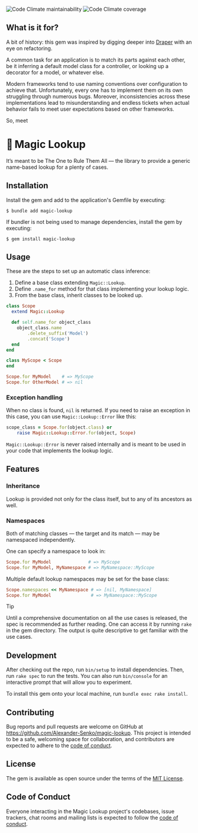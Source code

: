 ![Code Climate maintainability](
	https://img.shields.io/codeclimate/maintainability-percentage/Alexander-Senko/magic-lookup
)
![Code Climate coverage](
	https://img.shields.io/codeclimate/coverage/Alexander-Senko/magic-lookup
)

## What is it for?

A bit of history: this gem was inspired by digging deeper into [Draper](https://github.com/drapergem/draper) with an eye on refactoring.

A common task for an application is to match its parts against each other, be it inferring a default model class for a controller, or looking up a decorator for a model, or whatever else.

Modern frameworks tend to use naming conventions over configuration to achieve that.
Unfortunately, every one has to implement them on its own struggling through numerous bugs.
Moreover, inconsistencies across these implementations lead to misunderstanding and endless tickets when actual behavior fails to meet user expectations based on other frameworks.

So, meet

# 🔮 Magic Lookup

It’s meant to be The One to Rule Them All — the library to provide a generic name-based lookup for a plenty of cases.

## Installation

Install the gem and add to the application's Gemfile by executing:

    $ bundle add magic-lookup

If bundler is not being used to manage dependencies, install the gem by executing:

    $ gem install magic-lookup

## Usage

These are the steps to set up an automatic class inference:

1. Define a base class extending `Magic::Lookup`.
2. Define `.name_for` method for that class implementing your lookup logic.
3. From the base class, inherit classes to be looked up.

```ruby
class Scope
  extend Magic::Lookup

  def self.name_for object_class
    object_class.name
        .delete_suffix('Model')
        .concat('Scope')
  end
end

class MyScope < Scope
end

Scope.for MyModel    # => MyScope
Scope.for OtherModel # => nil
```

### Exception handling

When no class is found, `nil` is returned. If you need to raise an exception in this case, you can use `Magic::Lookup::Error` like this:

```ruby
scope_class = Scope.for(object.class) or
    raise Magic::Lookup::Error.for(object, Scope)
```

`Magic::Lookup::Error` is never raised internally and is meant to be used in your code that implements the lookup logic.

## Features

### Inheritance

Lookup is provided not only for the class itself, but to any of its ancestors as well.

### Namespaces

Both of matching classes — the target and its match — may be namespaced independently.

One can specify a namespace to look in:

```ruby
Scope.for MyModel              # => MyScope
Scope.for MyModel, MyNamespace # => MyNamespace::MyScope
```

Multiple default lookup namespaces may be set for the base class:

```ruby
Scope.namespaces << MyNamespace # => [nil, MyNamespace]
Scope.for MyModel               # => MyNamespace::MyScope
```

> [!TIP]
> Until a comprehensive documentation on all the use cases is released, the spec is recommended as further reading.
> One can access it by running `rake` in the gem directory.
> The output is quite descriptive to get familiar with the use cases.

## Development

After checking out the repo, run `bin/setup` to install dependencies. Then, run `rake spec` to run the tests. You can also run `bin/console` for an interactive prompt that will allow you to experiment.

To install this gem onto your local machine, run `bundle exec rake install`.

## Contributing

Bug reports and pull requests are welcome on GitHub at https://github.com/Alexander-Senko/magic-lookup. This project is intended to be a safe, welcoming space for collaboration, and contributors are expected to adhere to the [code of conduct](https://github.com/Alexander-Senko/magic-lookup/blob/main/CODE_OF_CONDUCT.md).

## License

The gem is available as open source under the terms of the [MIT License](https://opensource.org/licenses/MIT).

## Code of Conduct

Everyone interacting in the Magic Lookup project's codebases, issue trackers, chat rooms and mailing lists is expected to follow the [code of conduct](https://github.com/Alexander-Senko/magic-lookup/blob/main/CODE_OF_CONDUCT.md).
